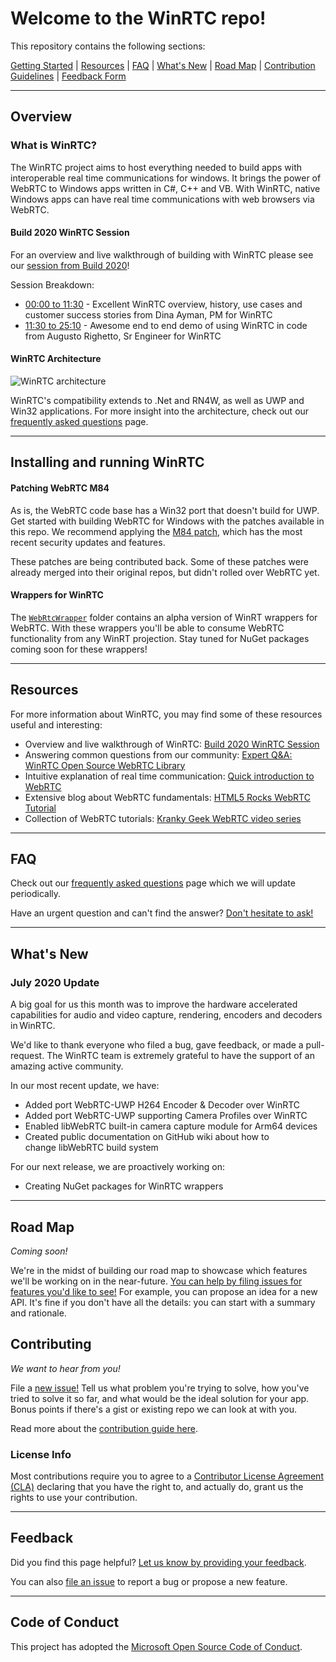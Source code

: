 # Welcome to the WinRTC repo!

This repository contains the following sections:

[Getting Started](#overview)   |   [Resources](#resources)   |   [FAQ](#faq)   |   [What's New](#whats-new)   |   [Road Map](#road-map)   |   [Contribution Guidelines](#contributing)   |   [Feedback Form](#feedback)

---

## Overview 

### What is WinRTC? 
The WinRTC project aims to host everything needed to build apps with interoperable real time communications for windows. It brings the power of WebRTC to Windows apps written in C#, C++ and VB. With WinRTC, native Windows apps can have real time communications with web browsers via WebRTC.

#### Build 2020 WinRTC Session

For an overview and live walkthrough of building with WinRTC please see our [session from Build 2020](https://aka.ms/m365sk126)!

Session Breakdown:
- [00:00 to 11:30](https://aka.ms/m365sk126) - Excellent WinRTC overview, history, use cases and customer success stories from Dina Ayman, PM for WinRTC
- [11:30 to 25:10](https://youtu.be/GKrTmgZT-EA?t=691) - Awesome end to end demo of using WinRTC in code from Augusto Righetto, Sr Engineer for WinRTC

#### WinRTC Architecture 

<img alt="WinRTC architecture" src="https://raw.githubusercontent.com/microsoft/winrtc/aisha-magsi-patch-1/docs/Draft1.png">

WinRTC's compatibility extends to .Net and RN4W, as well as UWP and Win32 applications. For more insight into the architecture, check out our [frequently asked questions](https://github.com/microsoft/winrtc/blob/master/docs/FAQ.md) page. 

---

## Installing and running WinRTC

#### Patching WebRTC M84

As is, the WebRTC code base has a Win32 port that doesn't build for UWP. Get started with building WebRTC for Windows with the patches available in this repo. We recommend applying the [M84 patch](../patches_for_WebRTC_org/m84), which has the most recent security updates and features. 

These patches are being contributed back. Some of these patches were already merged into their original repos, but didn't rolled over WebRTC yet. 

#### Wrappers for WinRTC

The [`WebRtcWrapper`](https://github.com/microsoft/winrtc/tree/master/WebRtcWrapper) folder contains an alpha version of WinRT wrappers for WebRTC. With these wrappers you'll be able to consume WebRTC functionality from any WinRT projection. Stay tuned for NuGet packages coming soon for these wrappers! 

---

## Resources

For more information about WinRTC, you may find some of these resources useful and interesting:

* Overview and live walkthrough of WinRTC: [Build 2020 WinRTC Session](https://aka.ms/m365sk126)
* Answering common questions from our community: [Expert Q&A: WinRTC Open Source WebRTC Library](https://www.youtube.com/watch?v=AsjgLAtzUT4)
* Intuitive explanation of real time communication: [Quick introduction to WebRTC](https://www.youtube.com/watch?v=RI5fGsEvDnI)
* Extensive blog about WebRTC fundamentals: [HTML5 Rocks WebRTC Tutorial](https://www.html5rocks.com/en/tutorials/webrtc/basics/)
* Collection of WebRTC tutorials: [Kranky Geek WebRTC video series](https://www.bing.com/videos/search?q=kranky+geek+winrtc&qpvt=kranky+geek+winrtc&FORM=VDRE)

---

## FAQ

Check out our [frequently asked questions](https://github.com/microsoft/winrtc/blob/documentation-edits/docs/FAQ.md) page which we will update periodically.

Have an urgent question and can't find the answer? [Don't hesitate to ask!](https://github.com/microsoft/winrtc/issues/new/choose)

---

## What's New
### July 2020 Update

A big goal for us this month was to improve the hardware accelerated capabilities for audio and video capture, rendering, encoders and decoders in WinRTC.  

We'd like to thank everyone who filed a bug, gave feedback, or made a pull-request. The WinRTC team is extremely grateful to have the support of an amazing active community.

In our most recent update, we have:
- Added port WebRTC-UWP H264 Encoder & Decoder over WinRTC
- Added port WebRTC-UWP supporting Camera Profiles over WinRTC
- Enabled libWebRTC built-in camera capture module for Arm64 devices
- Created public documentation on GitHub wiki about how to change libWebRTC build system 

For our next release, we are proactively working on:
- Creating NuGet packages for WinRTC wrappers

---

## Road Map

_Coming soon!_

We're in the midst of building our road map to showcase which features we'll be working on in the near-future. [You can help by filing issues for features you'd like to see!](https://github.com/microsoft/winrtc/issues/new/choose) For example, you can propose an idea for a new API. It's fine if you don't have all the details: you can start with a summary and rationale.

## Contributing

_We want to hear from you!_

File a [new issue!](https://github.com/microsoft/winrtc/issues/new/choose) Tell us what problem you're
trying to solve, how you've tried to solve it so far, and what would be the ideal solution for your app.  Bonus
points if there's a gist or existing repo we can look at with you.

Read more about the [contribution guide here](https://github.com/microsoft/winrtc/blob/master/docs/CONTRIBUTING.md).

### License Info

Most contributions require you to agree to a [Contributor License Agreement (CLA)][oss-CLA] declaring that you have the right to, and actually do, grant us the rights to use your contribution.

---

## Feedback

Did you find this page helpful? [Let us know by providing your feedback](https://forms.office.com/Pages/ResponsePage.aspx?id=v4j5cvGGr0GRqy180BHbR-tCZConOl1DsmA7Z5sVzcpUQTNTSkRaWEMxVFJVWDdQWUpSOUxCRVJNVC4u). 

You can also [file an issue](https://github.com/microsoft/winrtc/issues/new/choose) to report a bug or propose a new feature. 

---

## Code of Conduct

This project has adopted the [Microsoft Open Source Code of Conduct][oss-conduct-code].

[oss-CLA]: https://cla.opensource.microsoft.com
[oss-conduct-code]: CODE_OF_CONDUCT.md
